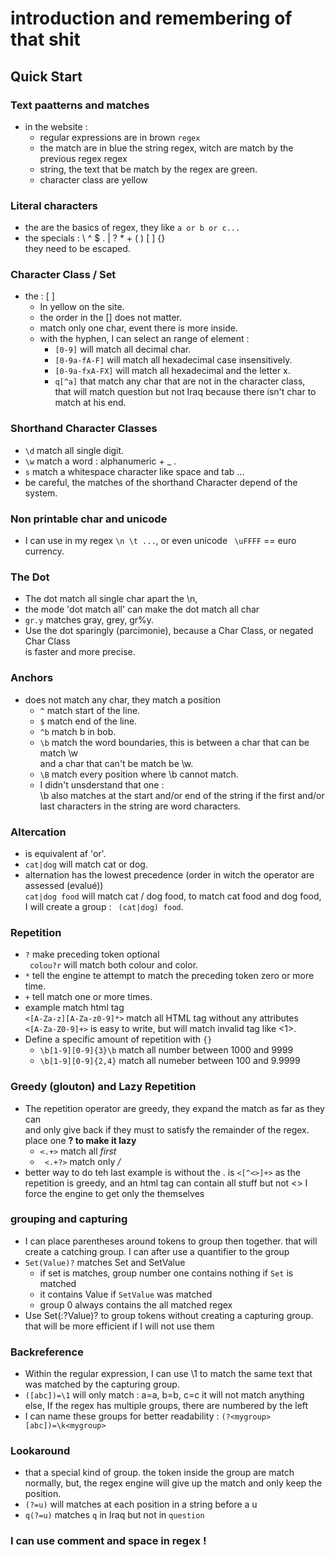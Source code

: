 # introduction and remembering of that shit

## Quick Start
   
### Text paatterns and matches
*   in the website :
    - regular expressions are in brown ` regex `
    - the match are in blue the string regex, witch are match by 
       the previous regex regex
    - string, the text that be match by the regex are green.
    - character class are yellow

### Literal characters 
*   the are the basics of regex, they like `a or b or c...`
*   the specials : \ ^ $ . | ? * + ( ) [ ] {} \
    they need to be escaped.
    
### Character Class / Set
*   the :  [ ]
    - In yellow on the site. 
    - the order in the [] does not matter.
    - match only one char, event there is more inside.
    - with the hyphen, I can select an range of element :
       * ` [0-9] ` will match all decimal char.
       * ` [0-9a-fA-F] ` will match all hexadecimal case insensitively.
       * ` [0-9a-fxA-FX] ` will match all hexadecimal and the letter x.
       * ` q[^a] ` that match any char that are not in the character class, \
                   that will match question but not Iraq because there isn't char to match at his end.

### Shorthand Character Classes
*   ` \d ` match all single digit.
*   ` \w ` match a word : alphanumeric + _ .
*   ` s ` match a whitespace character like space and tab ...
*   be careful, the matches of the shorthand Character depend of the system.

### Non printable char and unicode
*   I can use in my regex `\n \t ...`, or even unicode ` \uFFFF` == euro currency.

### The Dot
*   The dot match all single char apart the \n, 
*   the mode 'dot match all' can make the dot match all char
*   `gr.y` matches gray, grey, gr%y. 
*   Use the dot sparingly (parcimonie), because a Char Class, or negated Char Class \
    is faster and more precise.

### Anchors
*   does not match any char, they match a position 
    - ` ^ `  match start of the line.
    - ` $ `  match end of the line.
    - ` ^b ` match b in bob.
    - ` \b ` match the word boundaries, this is between a char that can be match \w \
        and a char that can't be match be \w.
    - ` \B ` match every position where \b cannot match.
    - I didn't unsderstand that one : \
         \b also matches at the start and/or end of the string if the first and/or last characters in the string are word characters. 
        
### Altercation
*   is equivalent af 'or'.
*   ` cat|dog ` will match cat or dog.
*   alternation has the lowest precedence (order in witch the operator are assessed (evalué)) \
    ` cat|dog food ` will match cat / dog food, to match cat food and dog food, \
    I will create a group : ` (cat|dog) food`.
 
### Repetition
*   ` ? ` make preceding token optional \
    ` colou?r` will match both colour and color.
*   ` * ` tell the engine te attempt to match the preceding token zero or more time.
*   ` + ` tell match one or more times.
*   example match html tag \
    ` <[A-Za-z][A-Za-z0-9]*> ` match all HTML tag without any attributes \
    `<[A-Za-Z0-9]+>` is easy to write, but will match invalid tag like <1>.
*   Define a specific amount of repetition with ` {} `
    - ` \b[1-9][0-9]{3}\b ` match all number between 1000 and 9999
    - ` \b[1-9][0-9]{2,4} ` match all numeber between 100 and 9.9999
    

### Greedy (glouton)  and Lazy Repetition
*   The repetition operator are greedy, they expand the match as far as they can \
    and only give back if they must to satisfy the remainder of the regex.
    place one __? to make it lazy__
    - ` <.+> ` match all <em>first</em>
    - ` <.+?>` match only <em> / </em>
*   better way to do teh last example is without the . is `<[^<>]+>` 
    as the repetition is greedy, and an html tag can contain all stuff but not <>
    I force the engine to get only the themselves

### grouping and capturing
*   I can place parentheses around tokens to group then together.
    that will create a catching group.
    I can after use a quantifier to the group
*   `Set(Value)?` matches Set and SetValue
    -   if set is matches, 
        group number one contains nothing if `Set` is matched
    -   it contains Value if `SetValue` was matched
    -   group 0 always contains the all matched regex
*   Use Set(:?Value)? to group tokens without creating a capturing group.
    that will be more efficient if I will not use them

### Backreference
*   Within the regular expression, I can use \1 to match the same text
    that was matched by the capturing group.    
*   `([abc])=\1` will only match : a=a, b=b, c=c
    it will not match anything else, If the regex has multiple groups, 
    there are numbered by the left
*   I can name these groups for better readability : `(?<mygroup>[abc])=\k<mygroup>`

### Lookaround
*   that a special kind of group. the token inside the group are match normally,
    but, the regex engine will give up the match and only keep the position.
*   `(?=u)` will matches at each position in a string before a u
*   `q(?=u)` matches `q` in Iraq but not in `question`     

### I can use comment and space in regex !

 


     
     